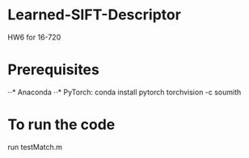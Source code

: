 # Learned-SIFT-Descriptor
HW6 for 16-720
# Prerequisites 
⋅⋅* Anaconda
⋅⋅* PyTorch: conda install pytorch torchvision -c soumith

# To run the code
run testMatch.m
